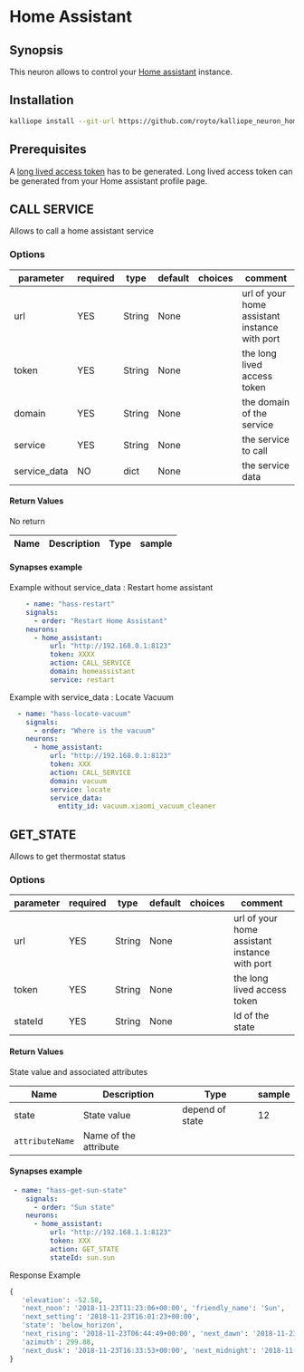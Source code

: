 # Home Assistant

## Synopsis

This neuron allows to control your [Home assistant](https://www.home-assistant.io/) instance.

## Installation

```bash
kalliope install --git-url https://github.com/royto/kalliope_neuron_home_assistant.git
```

## Prerequisites

A [long lived access token](https://developers.home-assistant.io/docs/en/auth_api.html#long-lived-access-token) has to be generated. Long lived access token can be generated from your Home assistant profile page.

## CALL SERVICE

Allows to call a home assistant service

### Options

| parameter    | required | type   | default | choices    | comment                              |
|--------------|----------|--------|---------|------------|--------------------------------------|
| url          | YES      | String | None    |            | url of your home assistant instance with port     |
| token        | YES      | String | None    |            | the long lived access token |
| domain       | YES      | String | None    |            | the domain of the service |
| service      | YES      | String | None    |            | the service to call|
| service_data | NO       | dict   | None    |            | the service data|

#### Return Values

No return

| Name    | Description                                                          | Type   | sample        |
|---------|----------------------------------------------------------------------|--------|---------------|

#### Synapses example

Example without service_data : Restart home assistant

``` yml
    - name: "hass-restart"
    signals:
      - order: "Restart Home Assistant"
    neurons:
      - home_assistant:
          url: "http://192.168.0.1:8123"
          token: XXXX
          action: CALL_SERVICE
          domain: homeassistant
          service: restart
```

Example with service_data : Locate Vacuum

``` yml
  - name: "hass-locate-vacuum"
    signals:
      - order: "Where is the vacuum"
    neurons:
      - home_assistant:
          url: "http://192.168.0.1:8123"
          token: XXX
          action: CALL_SERVICE
          domain: vacuum
          service: locate
          service_data:
            entity_id: vacuum.xiaomi_vacuum_cleaner
```

## GET_STATE

Allows to get thermostat status

### Options

| parameter   | required | type   | default | choices    | comment                              |
|-------------|----------|--------|---------|------------|--------------------------------------|
| url         | YES      | String | None    |            | url of your home assistant instance with port     |
| token       | YES      | String | None    |            | the long lived access token |
| stateId     | YES      | String | None    |            |Id of the state |

#### Return Values

State value and associated attributes

| Name    | Description                                                          | Type   | sample        |
|---------|----------------------------------------------------------------------|--------|---------------|
| state | State value | depend of state | 12 |
| `attributeName` | Name of the attribute ||

#### Synapses example

``` yml
 - name: "hass-get-sun-state"
    signals:
      - order: "Sun state"
    neurons:
      - home_assistant:
          url: "http://192.168.1.1:8123"
          token: XXX
          action: GET_STATE
          stateId: sun.sun
```

Response Example

```python
{
   'elevation': -52.58,
   'next_noon': '2018-11-23T11:23:06+00:00', 'friendly_name': 'Sun',
   'next_setting': '2018-11-23T16:01:23+00:00',
   'state': 'below_horizon',
   'next_rising': '2018-11-23T06:44:49+00:00', 'next_dawn': '2018-11-23T06:12:19+00:00',
   'azimuth': 299.88,
   'next_dusk': '2018-11-23T16:33:53+00:00', 'next_midnight': '2018-11-22T23:23:15+00:00'
}
```